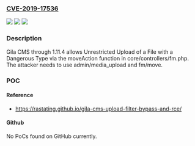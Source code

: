 ### [CVE-2019-17536](https://cve.mitre.org/cgi-bin/cvename.cgi?name=CVE-2019-17536)
![](https://img.shields.io/static/v1?label=Product&message=n%2Fa&color=blue)
![](https://img.shields.io/static/v1?label=Version&message=n%2Fa&color=blue)
![](https://img.shields.io/static/v1?label=Vulnerability&message=n%2Fa&color=brighgreen)

### Description

Gila CMS through 1.11.4 allows Unrestricted Upload of a File with a Dangerous Type via the moveAction function in core/controllers/fm.php. The attacker needs to use admin/media_upload and fm/move.

### POC

#### Reference
- https://rastating.github.io/gila-cms-upload-filter-bypass-and-rce/

#### Github
No PoCs found on GitHub currently.

